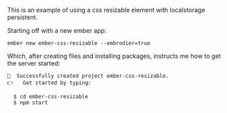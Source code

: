 This is an example of using a css resizable element with localstorage persistent.

Starting off with a new ember app:

```
ember new ember-css-resizable --embrodier=true
```

Which, after creating files and installing packages, instructs me how to get
the server started:

```
🎉  Successfully created project ember-css-resizable.
👉   Get started by typing:

  $ cd ember-css-resizable
  $ npm start
```


